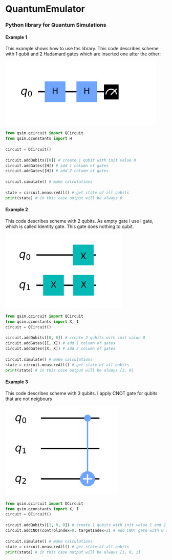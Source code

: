 # QuantumEmulator

### Python library for Quantum Simulations


#### Example 1
This example shows how to use ths library. This code describes scheme with 1 qubit and 2 Hadamard gates which are inserted one after the other:

![Alt text](/images/two_h_gates_scheme.bmp?raw=true "Example scheme")

```python
from qsim.qcircuit import QCircuit
from qsim.qconstants import H

circuit = QCircuit()

circuit.addQubits([0]) # create 1 qubit with init value 0
circuit.addGates([H]) # add 1 column of gates
circuit.addGates([H]) # add 2 column of gates

circuit.simulate() # make calculations

state = circuit.measureAll() # get state of all qubits
print(state) # in this case output will be always 0
```


#### Example 2
This code describes scheme with 2 qubits. As empty gate i use I gate, which is called Identity gate. This gate does nothing to qubit.

![Alt text](/images/multiple_qubits_scheme.bmp?raw=true "Example2 scheme")

```python
from qsim.qcircuit import QCircuit
from qsim.qconstants import X, I
circuit = QCircuit()

circuit.addQubits([0, 0]) # create 2 qubits with init value 0
circuit.addGates([I, X]) # add 1 column of gates
circuit.addGates([X, X]) # add 2 column of gates

circuit.simulate() # make calculations
state = circuit.measureAll() # get state of all qubits
print(state) # in this case output will be always [1, 0]
```

#### Example 3
This code describes scheme with 3 qubits. I apply CNOT gate for qubits that are not neigbours

![Alt text](/images/cnot_scheme.bmp?raw=true "Example3 scheme")

```python
from qsim.qcircuit import QCircuit
from qsim.qconstants import X, I
circuit = QCircuit()

circuit.addQubits([1, 0, 0]) # create 1 qubits with init value 1 and 2 qubits with init value 0
circuit.addCNOT(controlIndex=0, targetIndex=2) # add CNOT gate with 0 index qubit as control and 2 index as target

circuit.simulate() # make calculations
state = circuit.measureAll() # get state of all qubits
print(state) # in this case output will be always [1, 0, 1]
```

